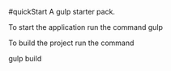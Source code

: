 #quickStart
A gulp starter pack.

To start the application run the command
gulp

To build the project run the command

gulp build
